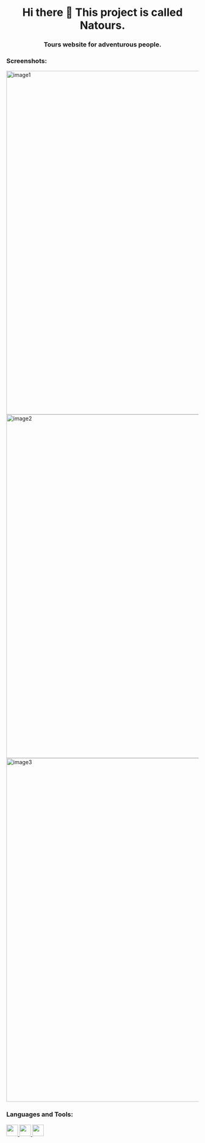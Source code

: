 <h1 align="center">Hi there 👋 This project is called Natours.</h1>
<h3 align="center">Tours website for adventurous people.</h3>

<h3 align="left">Screenshots:</h3>
<img src="https://drive.google.com/uc?id=1hJ1Z1sbUWviIVsr0qmWEYD6mHrpH_lsC" alt="image1" width="900">
<img src="https://drive.google.com/uc?id=1km8mS6SHvd9VkEFM5T9i6uswdGH-kRu2" alt="image2" width="900">
<img src="https://drive.google.com/uc?id=1cAnfupVPJqxzsL2I10poREP9GEH9UEp1" alt="image3" width="900">

<h3 align="left">Languages and Tools:</h3>
<p align="left"> 
  <a href="https://www.w3.org/html/" target="_blank" rel="noreferrer">
    <img src="https://img.shields.io/badge/-HTML-E34F26?logo=html5&logoColor=black&labelColor=#E34F26" height="30" />
  </a>

  <a href="https://www.w3schools.com/css/" target="_blank" rel="noreferrer">
    <img src="https://img.shields.io/badge/-CSS-1572B6?logo=css3&logoColor=black&labelColor=#1572B6" height="30" />
  </a>

  <a href="https://sass-lang.com" target="_blank" rel="noreferrer">
    <img src="https://img.shields.io/badge/-Sass-CC6699?logo=sass&logoColor=black&labelColor=#CC6699" height="30" />
  </a> 
</p>
